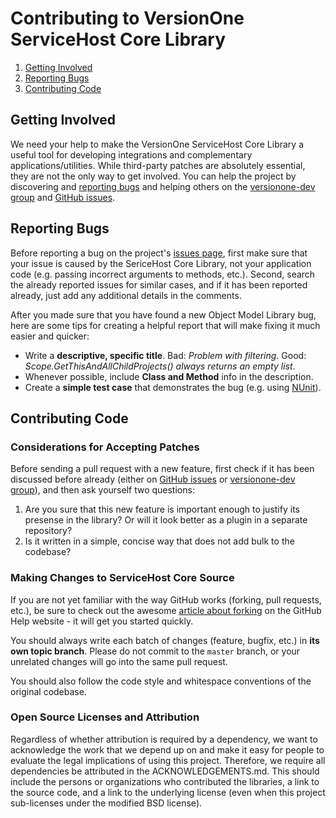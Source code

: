# Contributing to VersionOne ServiceHost Core Library

 1. [Getting Involved](#getting-involved)
 2. [Reporting Bugs](#reporting-bugs)
 3. [Contributing Code](#contributing-code)

## Getting Involved

We need your help to make the VersionOne ServiceHost Core Library a useful tool for developing integrations and complementary applications/utilities. While third-party patches are absolutely essential, they are not the only way to get involved. You can help the project by discovering and [reporting bugs](#reporting-bugs) and helping others on the [versionone-dev group](http://groups.google.com/group/versionone-dev/) and [GitHub issues](https://github.com/versionone/VersionOne.ServiceHost.Core/issues).

## Reporting Bugs

Before reporting a bug on the project's [issues page](https://github.com/versionone/VersionOne.ServiceHost.Core/issues), first make sure that your issue is caused by the SericeHost Core Library, not your application code (e.g. passing incorrect arguments to methods, etc.). Second, search the already reported issues for similar cases, and if it has been reported already, just add any additional details in the comments.

After you made sure that you have found a new Object Model Library bug, here are some tips for creating a helpful report that will make fixing it much easier and quicker:

 * Write a **descriptive, specific title**. Bad: *Problem with filtering*. Good: *Scope.GetThisAndAllChildProjects() always returns an empty list*.
 * Whenever possible, include **Class and Method** info in the description.
 * Create a **simple test case** that demonstrates the bug (e.g. using [NUnit](http://www.nunit.org/)).
 
## Contributing Code

### Considerations for Accepting Patches

Before sending a pull request with a new feature, first check if it has been discussed before already (either on [GitHub issues](https://github.com/CloudMade/Leaflet/issues) or [versionone-dev group](http://groups.google.com/group/versionone-dev/)), and then ask yourself two questions:

 1. Are you sure that this new feature is important enough to justify its presense in the library? Or will it look better as a plugin in a separate repository?
 2. Is it written in a simple, concise way that does not add bulk to the codebase?

### Making Changes to ServiceHost Core Source

If you are not yet familiar with the way GitHub works (forking, pull requests, etc.), be sure to check out the awesome [article about forking](https://help.github.com/articles/fork-a-repo) on the GitHub Help website - it will get you started quickly.

You should always write each batch of changes (feature, bugfix, etc.) in **its own topic branch**. Please do not commit to the `master` branch, or your unrelated changes will go into the same pull request.

You should also follow the code style and whitespace conventions of the original codebase.

### Open Source Licenses and Attribution

Regardless of whether attribution is required by a dependency, we want to acknowledge the work that we depend up on and make it easy for people to evaluate the legal implications of using this project. Therefore, we require all dependencies be attributed in the ACKNOWLEDGEMENTS.md. This should include the persons or organizations who contributed the libraries, a link to the source code, and a link to the underlying license (even when this project sub-licenses under the modified BSD license).